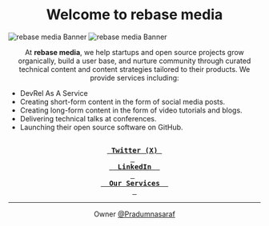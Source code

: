 <div align="center">
    <h1>Welcome to rebase media</h1>
</div>

<p align="center">

![rebase media Banner](https://github.com/user-attachments/assets/d1b0e163-ac2e-401b-881a-cf1eb6d0e1cd#gh-dark-mode-only)
![rebase media Banner](https://github.com/user-attachments/assets/0d5c5278-afff-4fc4-a2b8-50465b133ea9#gh-light-mode-only)

</p>

<p align="center"> At <b>rebase media</b>, we help startups and open source projects grow organically, build a user base, and nurture community through curated technical content and content strategies tailored to their products. We provide services including: </p>

- DevRel As A Service
- Creating short-form content in the form of social media posts.
- Creating long-form content in the form of video tutorials and blogs.
- Delivering technical talks at conferences.
- Launching their open source software on GitHub.

<div align="center">

[<kbd> <br> <b> Twitter (X) </b> <br> </kbd>](https://x.com/rebasemedia) &nbsp; [<kbd> <br> <b> LinkedIn </b> <br> </kbd>](https://www.linkedin.com/company/rebasemedia) &nbsp; [<kbd> <br> <b> Our Services </b> <br> </kbd>](https://rebasemedia.com)

</div>

---

<p align="center"> Owner <a href="https://github.com/Pradumnasaraf"> @Pradumnasaraf </a></p>
